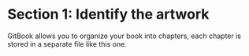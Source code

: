 # Section 1: Identify the artwork

GitBook allows you to organize your book into chapters, each chapter is stored in a separate file like this one.
